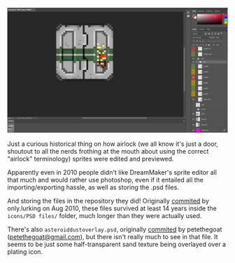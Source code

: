 ![Preview](readme_images/preview.png)

Just a curious historical thing on how airlock (we all know it's just a door, shoutout to all the nerds frothing at the mouth about using the correct "airlock" terminology) sprites were edited and previewed.

Apparently even in 2010 people didn't like DreamMaker's sprite editor all that much and would rather use photoshop, even if it entailed all the importing/exporting hassle, as well as storing the .psd files.

And storing the files in the repository they did! Originally [commited](https://github.com/ZeroHubProjects/ZeroOnyx/commit/662c08272acd7be79531550919f56f846726eabb) by only.lurking on Aug 2010, these files survived at least 14 years inside the `icons/PSD files/` folder, much longer than they were actually used.

There's also `asteroiddustoverlay.psd`, originally [commited](https://github.com/ZeroHubProjects/ZeroOnyx/commit/a793f1e55a0d3c26eccbdc4ab1abf627d5eadd5e) by petethegoat (petethegoat@gmail.com), but there isn't really much to see in that file. It seems to be just some half-transparent sand texture being overlayed over a plating icon.